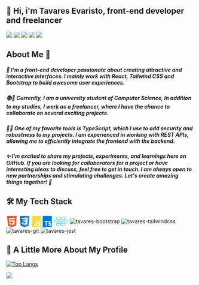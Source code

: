 ## 👋 Hi, i'm Tavares Evaristo, front-end developer and freelancer
<div> 
   <a href="https://www.facebook.com/profile.php?id=100074407205942" target="_blank"><img src="https://img.shields.io/badge/Facebook-1877F2?style=for-the-badge&logo=facebook&logoColor=white" width="100" target="_blank"></a>
   <a href="https://instagram.com/tavares_evaristo?igshid=YmMyMTA2M2Y=" target="_blank"><img  src="https://img.shields.io/badge/-Instagram-%23E4405F?style=for-the-badge&logo=instagram&logoColor=white" width="105" target="_blank"></a>
 <a href="https://discord.gg/wagxzStdcR" target="_blank"><img src="https://img.shields.io/badge/Discord-7289DA?style=for-the-badge&logo=discord&logoColor=white" width="90" target="_blank"></a>
  <a href = "tavaresevaristo07@gmail.com"><img src="https://img.shields.io/badge/-Gmail-%23333?style=for-the-badge&logo=gmail&logoColor=white" width="75" target="_blank"></a>
  <a href="https://www.linkedin.com/in/tavares-evaristo" target="_blank"><img src="https://img.shields.io/badge/-LinkedIn-%230077B5?style=for-the-badge&logo=linkedin&logoColor=white" width="100" target="_blank"></a> 
</div>

## About Me 🌟
##### 🚀 I'm a front-end developer passionate about creating attractive and interactive interfaces. I mainly work with React, Tailwind CSS and Bootstrap to build awesome user experiences.

##### 📚💼 Currently, I am a university student of Computer Science, In addition to my studies, I work as a freelancer, where I have the chance to collaborate on several exciting projects.

##### 🔧🔗 One of my favorite tools is TypeScript, which I use to add security and robustness to my projects. I am experienced in working with REST APIs, allowing me to efficiently integrate the frontend with the backend.

##### ✨ I'm excited to share my projects, experiments, and learnings here on GitHub. If you are looking for collaborators for a project or have interesting ideas to discuss, feel free to get in touch. I am always open to new partnerships and stimulating challenges. Let's create amazing things together! 🌟

 ## 🛠  My Tech Stack
<div style="display: inline_block">
   <img align="center" alt="tavares-HTML" height="30" width="30" src="https://raw.githubusercontent.com/devicons/devicon/master/icons/html5/html5-original.svg">
  
   <img align="center" alt="tavares-CSS" height="30" width="30" src="https://raw.githubusercontent.com/devicons/devicon/master/icons/css3/css3-original.svg">
 
   <img align="center" alt="tavares-Js" height="30" width="25" src="https://raw.githubusercontent.com/devicons/devicon/master/icons/javascript/javascript-plain.svg">
  
   <img align="center" alt="tavares-Ts" height="30" width="25" src="https://raw.githubusercontent.com/devicons/devicon/master/icons/typescript/typescript-plain.svg">
   
   <img align="center" alt="tavares-React" height="30" width="40" src="https://raw.githubusercontent.com/devicons/devicon/master/icons/react/react-original.svg">
    
   <img align="center" alt="tavares-bootstrap" height="30" width="40" src="https://cdn.jsdelivr.net/gh/devicons/devicon/icons/bootstrap/bootstrap-original.svg">
  
   <img align="center" alt="tavares-tailwindcss" height="130" width="130" src="https://cdn.jsdelivr.net/gh/devicons/devicon/icons/tailwindcss/tailwindcss-original-wordmark.svg" />
   
   <img align="center" alt="tavares-git" color="white" height="50" width="50" src="https://cdn.jsdelivr.net/gh/devicons/devicon/icons/git/git-original-wordmark.svg" />

   <img align="center" alt="tavares-jest" color="white" height="25" width="25" src="https://cdn.jsdelivr.net/gh/devicons/devicon/icons/jest/jest-plain.svg" />
          
</div>

## 🚀 A Little More About My Profile
   [![Top Langs](https://github-readme-stats.vercel.app/api/top-langs/?username=tavaresevaristo&layout=compact)](https://github.com/tavaresevaristo/github-readme-stats) 

  <picture>
<source 
  srcset="https://github-readme-stats.vercel.app/api?username=tavaresevaristo&show_icons=true&theme=dracula"
  media="(prefers-color-scheme: dark)"
/>
<source
  srcset="https://github-readme-stats.vercel.app/api?username=tavaresevaristo&show_icons=true"
  media="(prefers-color-scheme: light), (prefers-color-scheme: no-preference)"
/>
<img src="https://github-readme-stats.vercel.app/api?username=tavaresevaristo&show_icons=true" />
</picture>
